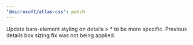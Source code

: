 ```yaml
---
'@microsoft/atlas-css': patch
---
```


Update bare-element styling on details > \* to be more specific. Previous details box sizing fix was not being applied.
